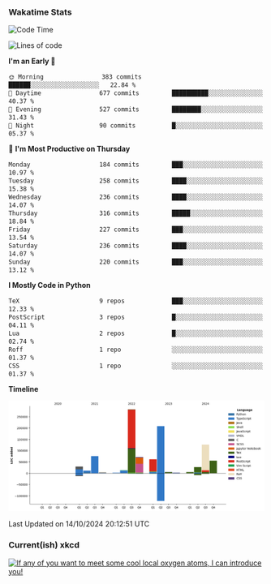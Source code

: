 ### Wakatime Stats
<!--START_SECTION:waka-->
![Code Time](http://img.shields.io/badge/Code%20Time-2%2C889%20hrs%2048%20mins-blue)

![Lines of code](https://img.shields.io/badge/From%20Hello%20World%20I%27ve%20Written-978.4%20thousand%20lines%20of%20code-blue)

**I'm an Early 🐤** 

```text
🌞 Morning                383 commits         ██████░░░░░░░░░░░░░░░░░░░   22.84 % 
🌆 Daytime                677 commits         ██████████░░░░░░░░░░░░░░░   40.37 % 
🌃 Evening                527 commits         ████████░░░░░░░░░░░░░░░░░   31.43 % 
🌙 Night                  90 commits          █░░░░░░░░░░░░░░░░░░░░░░░░   05.37 % 
```
📅 **I'm Most Productive on Thursday** 

```text
Monday                   184 commits         ███░░░░░░░░░░░░░░░░░░░░░░   10.97 % 
Tuesday                  258 commits         ████░░░░░░░░░░░░░░░░░░░░░   15.38 % 
Wednesday                236 commits         ████░░░░░░░░░░░░░░░░░░░░░   14.07 % 
Thursday                 316 commits         █████░░░░░░░░░░░░░░░░░░░░   18.84 % 
Friday                   227 commits         ███░░░░░░░░░░░░░░░░░░░░░░   13.54 % 
Saturday                 236 commits         ████░░░░░░░░░░░░░░░░░░░░░   14.07 % 
Sunday                   220 commits         ███░░░░░░░░░░░░░░░░░░░░░░   13.12 % 
```


**I Mostly Code in Python** 

```text
TeX                      9 repos             ███░░░░░░░░░░░░░░░░░░░░░░   12.33 % 
PostScript               3 repos             █░░░░░░░░░░░░░░░░░░░░░░░░   04.11 % 
Lua                      2 repos             █░░░░░░░░░░░░░░░░░░░░░░░░   02.74 % 
Roff                     1 repo              ░░░░░░░░░░░░░░░░░░░░░░░░░   01.37 % 
CSS                      1 repo              ░░░░░░░░░░░░░░░░░░░░░░░░░   01.37 % 
```



**Timeline**

![Lines of Code chart](https://raw.githubusercontent.com/joshuajeschek/joshuajeschek/main/assets/bar_graph.png)


 Last Updated on 14/10/2024 20:12:51 UTC
<!--END_SECTION:waka-->

### Current(ish) xkcd
<a id="xkcd-a" title="If any of you want to meet some cool local oxygen atoms, I can introduce you!" href="https://www.xkcd.com" target="_blank">
        <img align="center" id="xkcd-img" src="https://imgs.xkcd.com/comics/solar_protons.png" alt="If any of you want to meet some cool local oxygen atoms, I can introduce you!" height=300 />
</a>

